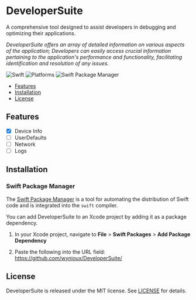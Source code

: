 # DeveloperSuite

A comprehensive tool designed to assist developers in debugging and optimizing their applications.

_DeveloperSuite offers an array of detailed information on various aspects of the application; Developers can easily access crucial information pertaining to the application's performance and functionality, facilitating identification and resolution of any issues._

![Swift](https://img.shields.io/badge/Swift-5.7-orange?style=flat-square)
![Platforms](https://img.shields.io/badge/Platform-iOS_iPadOS_macOS-blue?style=flat-square)
![Swift Package Manager](https://img.shields.io/badge/SPM-compatible-brightgreen?style=flat-square)

- [Features](#features)
- [Installation](#installation)
- [License](#license)

## Features

- [x] Device Info
- [ ] UserDefaults
- [ ] Network
- [ ] Logs

## Installation

### Swift Package Manager

The [Swift Package Manager](https://swift.org/package-manager/) is a tool for automating the distribution of Swift code and is integrated into the `swift` compiler.

You can add DeveloperSuite to an Xcode project by adding it as a package dependency.

1. In your Xcode project, navigate to **File** > **Swift Packages** > **Add Package Dependency**

2. Paste the following into the URL field: https://github.com/wynioux/DeveloperSuite/

## License

DeveloperSuite is released under the MIT license. See [LICENSE](https://github.com/wynioux/DeveloperSuite/blob/master/LICENSE) for details.
